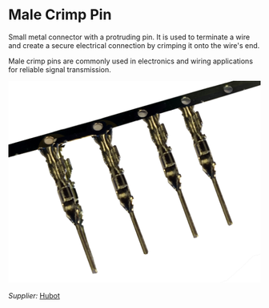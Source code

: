 # Male Crimp Pin

Small metal connector with a protruding pin.
It is used to terminate a wire and create a secure electrical connection by crimping it onto the wire's end.

Male crimp pins are commonly used in electronics and wiring applications for reliable signal transmission.

![](../../images/Male-crimp-pin.jpg)

_Supplier:_ [Hubot](https://hubot.cl/producto/kit-620-conectores-dupont-254-mm-m-h-sku-425f1/)